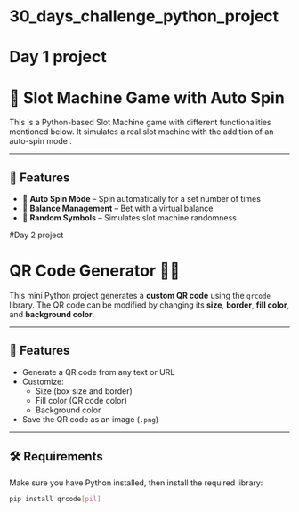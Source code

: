 

# 30_days_challenge_python_project

# Day 1 project
# 🎰 Slot Machine Game with Auto Spin 

This is a Python-based Slot Machine game with different functionalities mentioned below. It simulates a real slot machine with the addition of an auto-spin mode .

---

## 🚀 Features

- 🔁 **Auto Spin Mode** – Spin automatically for a set number of times
- 💸 **Balance Management** – Bet with a virtual balance
- 🎲 **Random Symbols** – Simulates slot machine randomness


#Day 2 project 

# QR Code Generator 🧾📲

This mini Python project generates a **custom QR code** using the `qrcode` library. The QR code can be modified by changing its **size**, **border**, **fill color**, and **background color**.

---

## 📌 Features

- Generate a QR code from any text or URL
- Customize:
  - Size (box size and border)
  - Fill color (QR code color)
  - Background color
- Save the QR code as an image (`.png`)

---

## 🛠️ Requirements

Make sure you have Python installed, then install the required library:

```bash
pip install qrcode[pil]
